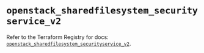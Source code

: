 # `openstack_sharedfilesystem_securityservice_v2`

Refer to the Terraform Registry for docs: [`openstack_sharedfilesystem_securityservice_v2`](https://registry.terraform.io/providers/terraform-provider-openstack/openstack/1.54.1/docs/resources/sharedfilesystem_securityservice_v2).
